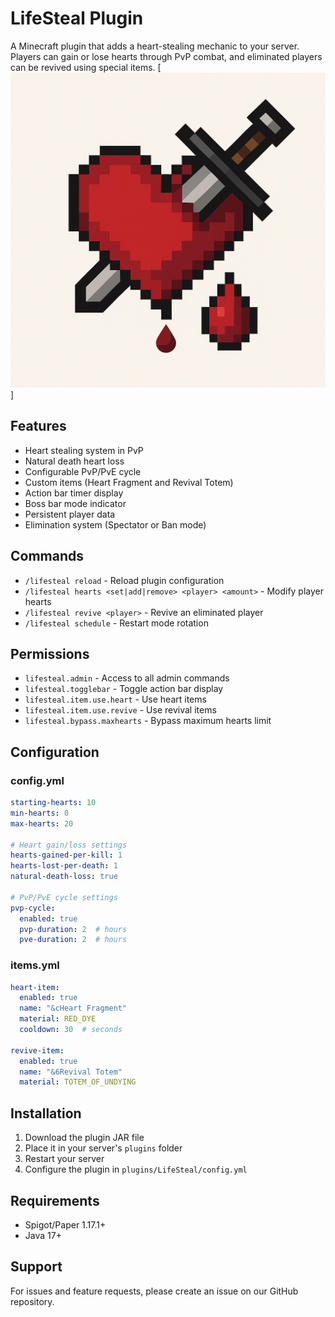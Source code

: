 # LifeSteal Plugin

A Minecraft plugin that adds a heart-stealing mechanic to your server. Players can gain or lose hearts through PvP combat, and eliminated players can be revived using special items.
[![Logo](logo/logo.png)]

## Features

- Heart stealing system in PvP
- Natural death heart loss
- Configurable PvP/PvE cycle
- Custom items (Heart Fragment and Revival Totem)
- Action bar timer display
- Boss bar mode indicator
- Persistent player data
- Elimination system (Spectator or Ban mode)

## Commands

- `/lifesteal reload` - Reload plugin configuration
- `/lifesteal hearts <set|add|remove> <player> <amount>` - Modify player hearts
- `/lifesteal revive <player>` - Revive an eliminated player
- `/lifesteal schedule` - Restart mode rotation

## Permissions

- `lifesteal.admin` - Access to all admin commands
- `lifesteal.togglebar` - Toggle action bar display
- `lifesteal.item.use.heart` - Use heart items
- `lifesteal.item.use.revive` - Use revival items
- `lifesteal.bypass.maxhearts` - Bypass maximum hearts limit

## Configuration

### config.yml
```yaml
starting-hearts: 10
min-hearts: 0
max-hearts: 20

# Heart gain/loss settings
hearts-gained-per-kill: 1
hearts-lost-per-death: 1
natural-death-loss: true

# PvP/PvE cycle settings
pvp-cycle:
  enabled: true
  pvp-duration: 2  # hours
  pve-duration: 2  # hours
```

### items.yml
```yaml
heart-item:
  enabled: true
  name: "&cHeart Fragment"
  material: RED_DYE
  cooldown: 30  # seconds

revive-item:
  enabled: true
  name: "&6Revival Totem"
  material: TOTEM_OF_UNDYING
```

## Installation

1. Download the plugin JAR file
2. Place it in your server's `plugins` folder
3. Restart your server
4. Configure the plugin in `plugins/LifeSteal/config.yml`

## Requirements

- Spigot/Paper 1.17.1+
- Java 17+

## Support

For issues and feature requests, please create an issue on our GitHub repository.